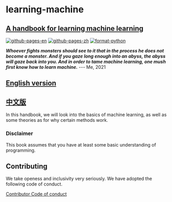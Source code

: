 # learning-machine

## [A handbook for learning machine learning](https://r3ntru3w4n9.github.io/learning-machine/en)

[![github-pages-en](https://github.com/r3ntru3w4n9/learning-machine/actions/workflows/github-pages-en.yaml/badge.svg)](https://github.com/r3ntru3w4n9/learning-machine/actions/workflows/github-pages-en.yaml) [![github-pages-zh](https://github.com/r3ntru3w4n9/learning-machine/actions/workflows/github-pages-zh.yaml/badge.svg)](https://github.com/r3ntru3w4n9/learning-machine/actions/workflows/github-pages-zh.yaml) [![format-python](https://github.com/r3ntru3w4n9/learning-machine/actions/workflows/format-python.yaml/badge.svg)](https://github.com/r3ntru3w4n9/learning-machine/actions/workflows/format-python.yaml)

_**Whoever fights monsters should see to it that in the process he does not become a monster. And if you gaze long enough into an abyss, the abyss will gaze back into you. And in order to tame machine learning, one mush first know how to learn machine.**_
--- Me, 2021

## [English version](./README.md)
## [中文版](../zh/README.md)

In this handbook, we will look into the basics of machine learning, as well as some theories as for why certain methods work.

### Disclaimer

This book assumes that you have at least some basic understanding of programming.

## Contributing

We take openess and inclusivity very seriously. We have adopted the following code of conduct.

[Contributor Code of conduct](CONTRIBUTING.md)
